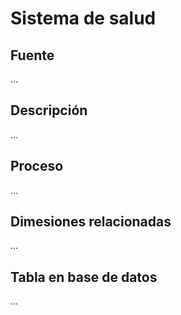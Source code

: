 # Sistema de salud

## Fuente
...

## Descripción
...

## Proceso
...

## Dimesiones relacionadas
...

## Tabla en base de datos
...


